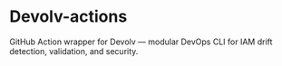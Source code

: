 # Devolv-actions
GitHub Action wrapper for Devolv — modular DevOps CLI for IAM drift detection, validation, and security.
